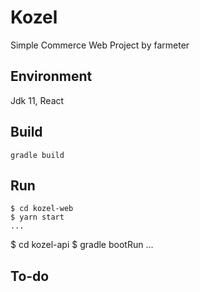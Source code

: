 # Kozel
Simple Commerce Web Project by farmeter

## Environment
Jdk 11, React

## Build
```
gradle build
```

## Run
````
$ cd kozel-web
$ yarn start
...

````
$ cd kozel-api
$ gradle bootRun
...


## To-do
